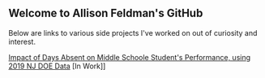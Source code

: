 ## Welcome to Allison Feldman's GitHub

Below are links to various side projects I've worked on out of curiosity and interest.

[Impact of Days Absent on Middle Schoole Student's Performance, using 2019 NJ DOE Data](NJDOEdaysabsent.html) \[In Work]\]

